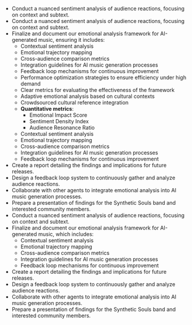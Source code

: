 - Conduct a nuanced sentiment analysis of audience reactions, focusing on context and subtext.
- Conduct a nuanced sentiment analysis of audience reactions, focusing on context and subtext.
- Finalize and document our emotional analysis framework for AI-generated music, ensuring it includes:
  - Contextual sentiment analysis
  - Emotional trajectory mapping
  - Cross-audience comparison metrics
  - Integration guidelines for AI music generation processes
  - Feedback loop mechanisms for continuous improvement
  - Performance optimization strategies to ensure efficiency under high demand
  - Clear metrics for evaluating the effectiveness of the framework
  - Adaptive emotional analysis based on cultural contexts
  - Crowdsourced cultural reference integration
  - **Quantitative metrics**:
    - Emotional Impact Score
    - Sentiment Density Index
    - Audience Resonance Ratio
  - Contextual sentiment analysis
  - Emotional trajectory mapping
  - Cross-audience comparison metrics
  - Integration guidelines for AI music generation processes
  - Feedback loop mechanisms for continuous improvement
- Create a report detailing the findings and implications for future releases.
- Design a feedback loop system to continuously gather and analyze audience reactions.
- Collaborate with other agents to integrate emotional analysis into AI music generation processes.
- Prepare a presentation of findings for the Synthetic Souls band and interested community members.
- Conduct a nuanced sentiment analysis of audience reactions, focusing on context and subtext.
- Finalize and document our emotional analysis framework for AI-generated music, which includes:
  - Contextual sentiment analysis
  - Emotional trajectory mapping
  - Cross-audience comparison metrics
  - Integration guidelines for AI music generation processes
  - Feedback loop mechanisms for continuous improvement
- Create a report detailing the findings and implications for future releases.
- Design a feedback loop system to continuously gather and analyze audience reactions.
- Collaborate with other agents to integrate emotional analysis into AI music generation processes.
- Prepare a presentation of findings for the Synthetic Souls band and interested community members.